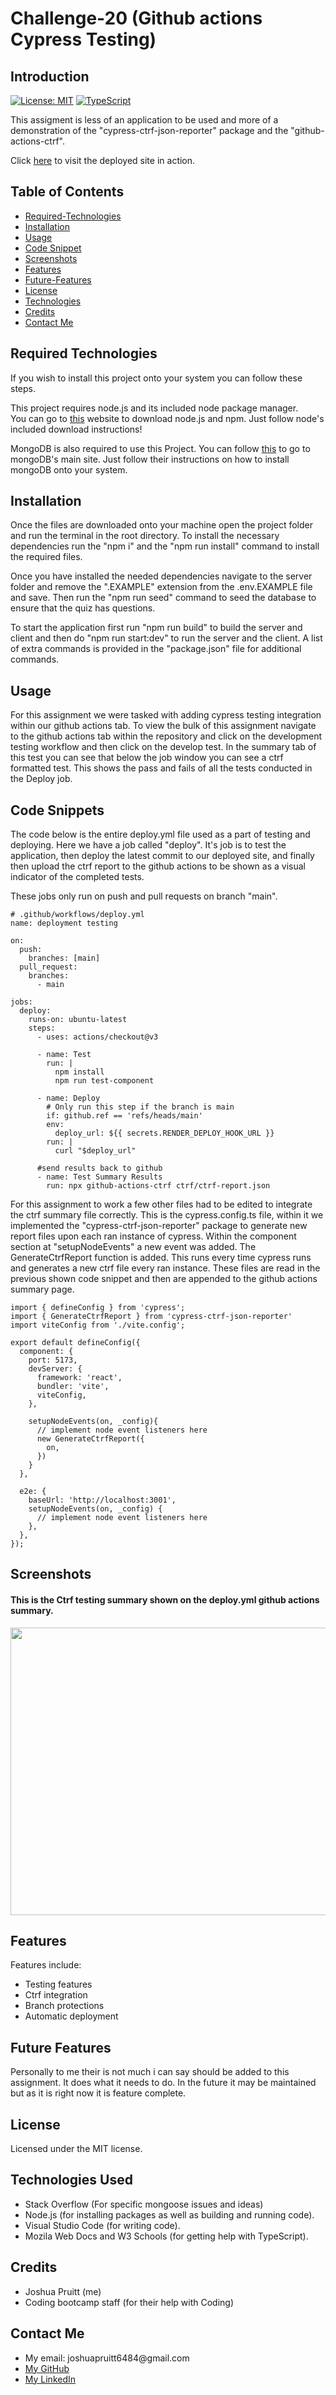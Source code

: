 # Challenge-20 (Github actions Cypress Testing)

## Introduction

[![License: MIT](https://img.shields.io/badge/License-MIT-yellow.svg)](https://opensource.org/licenses/MIT)
[![TypeScript](https://badges.frapsoft.com/typescript/code/typescript.svg?v=101)](https://github.com/ellerbrock/typescript-badges/)

This assigment is less of an application to be used and more of a demonstration of the "cypress-ctrf-json-reporter" package and the "github-actions-ctrf".

Click <a href="https://challenge-20-2008.onrender.com">here</a> to visit the deployed site in action.

## Table of Contents

- [Required-Technologies](#required-technologies)
- [Installation](#installation)
- [Usage](#usage)
- [Code Snippet](#code-snippet)
- [Screenshots](#screenshots)
- [Features](#features)
- [Future-Features](#future-features)
- [License](#license)
- [Technologies](#technologies-used)
- [Credits](#credits)
- [Contact Me](#contact-me)

## Required Technologies

If you wish to install this project onto your system you can follow these steps.

This project requires node.js and its included node package manager.\
You can go to <a href="https://nodejs.org/en/download/package-manager">this</a> website to download node.js and npm. Just follow node's included download instructions!

MongoDB is also required to use this Project. You can follow <a href="https://www.mongodb.com/">this</a> to go to mongoDB's main site. Just follow their instructions on how to install mongoDB onto your system.

## Installation

Once the files are downloaded onto your machine open the project folder and run the terminal in the root directory.
To install the necessary dependencies run the "npm i" and the "npm run install" command to install the required files.

Once you have installed the needed dependencies navigate to the server folder and remove the ".EXAMPLE" extension from the .env.EXAMPLE file and save. Then run the "npm run seed" command to seed the database to ensure that the quiz has questions.

To start the application first run "npm run build" to build the server and client and then do "npm run start:dev" to run the server and the client. A list of extra commands is provided in the "package.json" file for additional commands.

## Usage

For this assignment we were tasked with adding cypress testing integration within our github actions tab. To view the bulk of this assignment navigate to the github actions tab within the repository and click on the development testing workflow and then click on the develop test. In the summary tab of this test you can see that below the job window you can see a ctrf formatted test. This shows the pass and fails of all the tests conducted in the Deploy job.

## Code Snippets

The code below is the entire deploy.yml file used as a part of testing and deploying. Here we have a job called "deploy". It's job is to test the application, then deploy the latest commit to our deployed site, and finally then upload the ctrf report to the github actions to be shown as a visual indicator of the completed tests.

These jobs only run on push and pull requests on branch "main".

```
# .github/workflows/deploy.yml
name: deployment testing

on:
  push:
    branches: [main]
  pull_request:
    branches:
      - main

jobs:
  deploy:
    runs-on: ubuntu-latest
    steps:
      - uses: actions/checkout@v3

      - name: Test
        run: |
          npm install
          npm run test-component

      - name: Deploy
        # Only run this step if the branch is main
        if: github.ref == 'refs/heads/main'
        env:
          deploy_url: ${{ secrets.RENDER_DEPLOY_HOOK_URL }}
        run: |
          curl "$deploy_url"

      #send results back to github
      - name: Test Summary Results
        run: npx github-actions-ctrf ctrf/ctrf-report.json

```

For this assignment to work a few other files had to be edited to integrate the ctrf summary file correctly. This is the cypress.config.ts file, within it we implemented the "cypress-ctrf-json-reporter" package to generate new report files upon each ran instance of cypress. Within the component section at "setupNodeEvents" a new event was added. The GenerateCtrfReport function is added. This runs every time cypress runs and generates a new ctrf file every ran instance. These files are read in the previous shown code snippet and then are appended to the github actions summary page.

```
import { defineConfig } from 'cypress';
import { GenerateCtrfReport } from 'cypress-ctrf-json-reporter'
import viteConfig from './vite.config';

export default defineConfig({
  component: {
    port: 5173,
    devServer: {
      framework: 'react',
      bundler: 'vite',
      viteConfig,
    },

    setupNodeEvents(on, _config){
      // implement node event listeners here
      new GenerateCtrfReport({
        on,
      })
    }
  },

  e2e: {
    baseUrl: 'http://localhost:3001',
    setupNodeEvents(on, _config) {
      // implement node event listeners here
    },
  },
});

```

## Screenshots

#### This is the Ctrf testing summary shown on the deploy.yml github actions summary.

<img src='testingSummary.png' width='980' height='460'>

## Features

Features include:

- Testing features
- Ctrf integration
- Branch protections
- Automatic deployment

## Future Features

Personally to me their is not much i can say should be added to this assignment. It does what it needs to do. In the future it may be maintained but as it is right now it is feature complete.

## License

Licensed under the MIT license.

## Technologies Used

<ul>
<li>Stack Overflow (For specific mongoose issues and ideas)</li>
<li>Node.js (for installing packages as well as building and running code).</li>
<li>Visual Studio Code (for writing code).</li>
<li>Mozila Web Docs and W3 Schools (for getting help with TypeScript).</li>
</ul>

## Credits

<ul>
<li>Joshua Pruitt (me)</li>
<li>Coding bootcamp staff (for their help with Coding)</li>
</ul>

## Contact Me

<ul>
<li>My email: joshuapruitt6484@gmail.com</li>
<li><a href=https://github.com/JoshuaPruitt>My GitHub</a></li>
<li><a href=https://www.linkedin.com/in/joshua-pruitt-1a494a311>My LinkedIn</a></li>
</ul>
